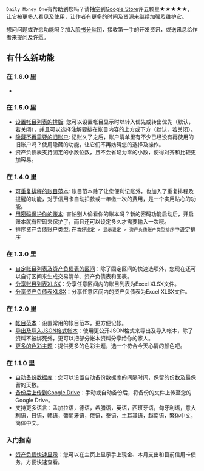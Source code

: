 `Daily Money One`有帮助到您吗？请抽空到[Google Store](https://play.google.com/store/apps/details?id=com.colaorange.dailymoneyone)评五颗星★★★★★，让它被更多人看见及使用，让作者有更多的时间及资源来继续加强及维护它。

想问问题或许愿功能吗？加入[脸书分丝团](https://www.facebook.com/colaorange.daily.money)，接收第一手的开发资讯，或送讯息给作者来提问及许愿。

## 有什么新功能

### 在 1.6.0 里
*

### 在 1.5.0 里
* [设置帐目列表的排版](https://youtu.be/TzQj2pY6sWs): 您可以设置帐目显示时以转入优先或转出优先（默认，若关闭），并且可以选择注解要排在帐目内容的上方或下方（默认，若关闭）。
* [隐藏不再需要的旧账户](https://youtu.be/nKq7Mh_2nQA): 记账久了之后，账户清单里有不少已经没有再使用的旧账户吗？使用隐藏的功能，让它们不再妨碍您的选择及操作。
* 资产负债表支持固定的小数位数，且不会省略为零的小数，使得对齐和比较更加容易。

### 在 1.4.0 里
 * [可重复排程的账目范本](https://youtu.be/TzQj2pY6sWs): 账目范本除了让您便利记账外，也加入了重复排程及提醒的功能，对于信用卡自动扣款或一年缴一次的费用，是一个实用贴心的功能。
 * [用密码保护你的账本](https://youtu.be/peoYqNG_4pk): 害怕别人偷看你的账本吗？新的密码功能启动后，开启账本就有密码来保护了，而且还可以设定多久才需要输入一次哦。
 * 排序资产负债账户类型: 在`喜好设定 > 显示设定 > 资产负债账户类型排序`中设定排序

### 在 1.3.0 里
 * [自定账目列表及资产负债表的区间](https://youtu.be/O7EcLN82qIU)：除了固定区间的快速选项外，您现在还可以自订区间来生成交易清单、资产负债表和图表。
 * [分享账目列表XLSX](https://youtu.be/Bf7j39fsCSc)：分享任意区间内的账目列表为Excel XLSX文件。
 * [分享资产负债表XLSX](https://youtu.be/kpxJxNsButA)：分享任意区间内的资产负债表为Excel XLSX文件。

### 在 1.2.0 里
 * [帐目范本](https://youtu.be/CtfJ5BecZfY)：设置常用的帐目范本，更方便记帐。
 * [导出及导入JSON格式帐本](https://youtu.be/bHGEH7zcj78)：使用更公开JSON格式来导出及导入帐本，除了资料不被绑死外，更可以把部分帐本资料分享给你的家人。
 * [更多的色彩主题](https://youtu.be/3Yw7m2AOvfc)：提供更多的色彩主题，选一个符合今天心情的颜色吧。

### 在 1.1.0 里
 * [自动备份数据库](https://youtube.com/shorts/dWePWDncx0k)：您可以设置自动备份数据库的间隔时间，保留的份数及最保留的天数。
 * [备份后上传到Google Drive](https://youtu.be/hOJdtKElLuw)：手动或自动备份后，将备份的文件上传至您的Google Drive。
 * 支持更多语言：孟加拉语，德语，希腊语，英语，西班牙语，匈牙利语，意大利语，日语，韩语，葡萄牙语，俄语，泰语，土耳其语，越南语，繁体中文，简体中文。

### 入门指南
 * [资产负债快速显示](https://youtu.be/66tJxSrI_vQ)：您可以在主页上显示手上现金、本月支出和目前信用卡债务，方便快速查看。